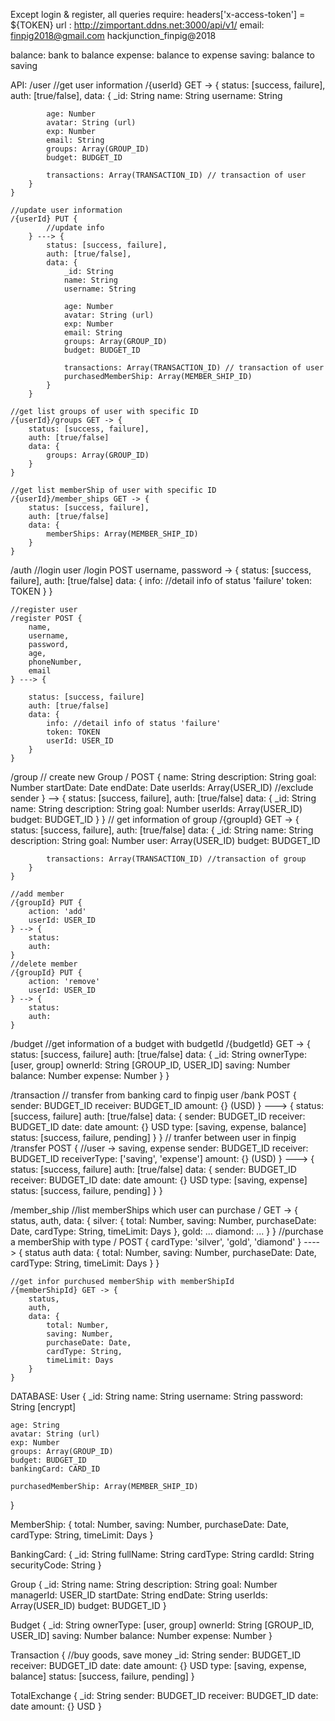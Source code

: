 Except login & register, all queries require:
headers['x-access-token'] = ${TOKEN}
url : http://zimportant.ddns.net:3000/api/v1/
email:
finpig2018@gmail.com
hackjunction_finpig@2018

balance: bank to balance
expense: balance to expense
saving: balance to saving

API:
/user
	//get user information
	/{userId} GET -> {
		status: [success, failure],
		auth: [true/false],
		data: {
			_id: String
			name: String
			username: String

			age: Number
			avatar: String (url)
			exp: Number
			email: String
			groups: Array(GROUP_ID)
			budget: BUDGET_ID

			transactions: Array(TRANSACTION_ID) // transaction of user
		}
	}

	//update user information
	/{userId} PUT {
			//update info
		} ---> {
			status: [success, failure],
			auth: [true/false],
			data: {
				_id: String
				name: String
				username: String

				age: Number
				avatar: String (url)
				exp: Number
				email: String
				groups: Array(GROUP_ID)
				budget: BUDGET_ID

				transactions: Array(TRANSACTION_ID) // transaction of user
				purchasedMemberShip: Array(MEMBER_SHIP_ID)
			}
		}

	//get list groups of user with specific ID
	/{userId}/groups GET -> {
		status: [success, failure],
		auth: [true/false]
		data: {
			groups: Array(GROUP_ID)
		}
	}

	//get list memberShip of user with specific ID
	/{userId}/member_ships GET -> {
		status: [success, failure],
		auth: [true/false]
		data: {
			memberShips: Array(MEMBER_SHIP_ID)
		}
	}

/auth
	//login user
	/login POST username, password -> {
		status: [success, failure],
		auth: [true/false]
		data: {
			info: //detail info of status 'failure'
			token: TOKEN
		}
	}

	//register user
	/register POST {
		name,
		username, 
		password, 
		age,
		phoneNumber, 
		email
	} ---> {

		status: [success, failure]
		auth: [true/false]
		data: {
			info: //detail info of status 'failure'
			token: TOKEN
			userId: USER_ID
		}
	}

/group
	// create new Group
	/ POST {
		name: String
		description: String
		goal: Number
		startDate: Date
		endDate: Date
		userIds: Array(USER_ID) //exclude sender
	} --> {
		status: [success, failure],
		auth: [true/false]
		data: {
			_id: String
			name: String
			description: String
			goal: Number
			userIds: Array(USER_ID)
			budget: BUDGET_ID
		}
	}
	// get information of group
	/{groupId} GET -> {
		status: [success, failure],
		auth: [true/false]
		data: {
			_id: String
			name: String
			description: String
			goal: Number
			user: Array(USER_ID)
			budget: BUDGET_ID

			transactions: Array(TRANSACTION_ID) //transaction of group
		}
	}

	//add member
	/{groupId} PUT {
		action: 'add'
		userId: USER_ID
	} --> {
		status:
		auth:
	}
	//delete member
	/{groupId} PUT {
		action: 'remove'
		userId: USER_ID
	} --> {
		status:
		auth:
	}

/budget
	//get information of a budget with budgetId
	/{budgetId} GET -> {
		status: [success, failure]
		auth: [true/false]
		data: {
			_id: String
			ownerType: [user, group]
			ownerId: String [GROUP_ID, USER_ID]
			saving: Number
			balance: Number
			expense: Number
		}
	}

/transaction 
	// transfer from banking card to finpig user
	/bank POST {
		sender: BUDGET_ID
		receiver: BUDGET_ID
		amount: {} (USD)
	} ---> {
		status: [success, failure]
		auth: [true/false]
		data: {
			sender: BUDGET_ID
			receiver: BUDGET_ID
			date: date
			amount: {} USD
			type: [saving, expense, balance]
			status: [success, failure, pending]
		}
	}
	// tranfer between user in finpig
	/transfer POST { //user -> saving, expense
		sender: BUDGET_ID
		receiver: BUDGET_ID
		receiverType: ['saving', 'expense']
		amount: {} (USD)
	} ---> {
		status: [success, failure]
		auth: [true/false]
		data: {
			sender: BUDGET_ID
			receiver: BUDGET_ID
			date: date
			amount: {} USD
			type: [saving, expense]
			status: [success, failure, pending]
		}
	}

/member_ship
	//list memberShips which user can purchase
	/ GET -> {
		status,
		auth,
		data: {
			silver: {
				total: Number,
				saving: Number,
				purchaseDate: Date,
				cardType: String,
				timeLimit: Days
			},
			gold: ...
			diamond: ...
		}
	}
	//purchase a memberShip with type
	/ POST {
		cardType: 'silver', 'gold', 'diamond'
	}
	----> {
		status
		auth
		data: {
			total: Number,
			saving: Number,
			purchaseDate: Date,
			cardType: String,
	timeLimit: Days
		}
	}

	//get infor purchused memberShip with memberShipId
	/{memberShipId} GET -> {
		status,
		auth,
		data: {
			total: Number,
			saving: Number,
			purchaseDate: Date,
			cardType: String,
			timeLimit: Days
		}
	}

DATABASE:
User {
	_id: String
	name: String
	username: String
	password: String [encrypt]

	age: String
	avatar: String (url)
	exp: Number
	groups: Array(GROUP_ID)
	budget: BUDGET_ID
	bankingCard: CARD_ID

	purchasedMemberShip: Array(MEMBER_SHIP_ID)
}

MemberShip: {
	total: Number,
	saving: Number,
	purchaseDate: Date,
	cardType: String,
	timeLimit: Days
}

BankingCard: {
	_id: String
	fullName: String
	cardType: String
	cardId: String
	securityCode: String
}

Group {
	_id: String
	name: String
	description: String
	goal: Number
	managerId: USER_ID
	startDate: String
	endDate: String
	userIds: Array(USER_ID)
	budget: BUDGET_ID
}

Budget {
	_id: String
	ownerType: [user, group]
	ownerId: String [GROUP_ID, USER_ID]
	saving: Number
	balance: Number
	expense: Number
}

Transaction { //buy goods, save money
	_id: String
	sender: BUDGET_ID
	receiver: BUDGET_ID
	date: date
	amount: {} USD
	type: [saving, expense, balance]
	status: [success, failure, pending]
}

TotalExchange {
	_id: String
	sender: BUDGET_ID
	receiver: BUDGET_ID
	date: date
	amount: {} USD
}